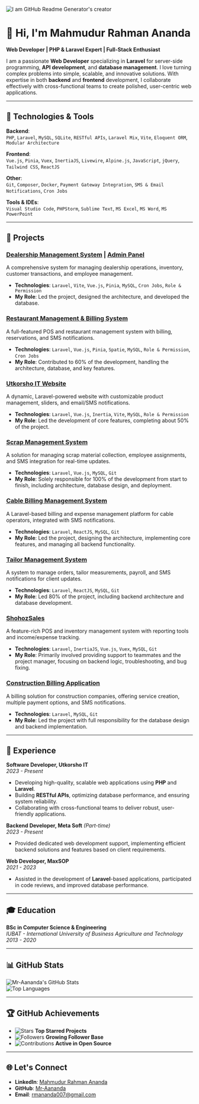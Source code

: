 ![I am GitHub Readme Generator's creator](https://scontent.fdac24-2.fna.fbcdn.net/v/t39.30808-6/460993089_1930617047366039_7025673507284885589_n.jpg?_nc_cat=108&ccb=1-7&_nc_sid=127cfc&_nc_eui2=AeGNQxewgVKEydFVk_QrlRweAhx8ArNQg8ICHHwCs1CDwtLsCDIoDUsx5SL4r8g7wCXyoFVBgiHka5vWf_N4C389&_nc_ohc=DRdQE4OCFP4Q7kNvgEvlb7s&_nc_ht=scontent.fdac24-2.fna&oh=00_AYDTcYd5rFgrx2T7oLiwE41ymvqOWSZ6OXWMqjsN8g_meA&oe=66F4C0CB)

# 👋 Hi, I'm Mahmudur Rahman Ananda  
**Web Developer | PHP & Laravel Expert | Full-Stack Enthusiast**

I am a passionate **Web Developer** specializing in **Laravel** for server-side programming, **API development**, and **database management**. I love turning complex problems into simple, scalable, and innovative solutions. With expertise in both **backend** and **frontend** development, I collaborate effectively with cross-functional teams to create polished, user-centric web applications.

---

## 🔧 Technologies & Tools  
**Backend**:  
`PHP`, `Laravel`, `MySQL`, `SQLite`, `RESTful APIs`, `Laravel Mix`, `Vite`, `Eloquent ORM`, `Modular Architecture`  

**Frontend**:  
`Vue.js`, `Pinia`, `Vuex`, `InertiaJS`, `Livewire`, `Alpine.js`, `JavaScript`, `jQuery`, `Tailwind CSS`, `ReactJS`  

**Other**:  
`Git`, `Composer`, `Docker`, `Payment Gateway Integration`, `SMS & Email Notifications`, `Cron Jobs`  

**Tools & IDEs**:  
`Visual Studio Code`, `PHPStorm`, `Sublime Text`, `MS Excel`, `MS Word`, `MS PowerPoint`

---

## 🚀 Projects

### [Dealership Management System](http://khurak.famicart.com) | [Admin Panel](http://tandur.famicart.com/admin/login)  
A comprehensive system for managing dealership operations, inventory, customer transactions, and employee management.  
- **Technologies**: `Laravel`, `Vite`, `Vue.js`, `Pinia`, `MySQL`, `Cron Jobs`, `Role & Permission`  
- **My Role**: Led the project, designed the architecture, and developed the database.

### [Restaurant Management & Billing System](http://ayesh.almakgroup.com)  
A full-featured POS and restaurant management system with billing, reservations, and SMS notifications.  
- **Technologies**: `Laravel`, `Vue.js`, `Pinia`, `Spatie`, `MySQL`, `Role & Permission`, `Cron Jobs`  
- **My Role**: Contributed to 60% of the development, handling the architecture, database, and key features.

### [Utkorsho IT Website](http://utkorshoit.com)  
A dynamic, Laravel-powered website with customizable product management, sliders, and email/SMS notifications.  
- **Technologies**: `Laravel`, `Vue.js`, `Inertia`, `Vite`, `MySQL`, `Role & Permission`  
- **My Role**: Led the development of core features, completing about 50% of the project.

### [Scrap Management System](http://bokulstore.apsbd.xyz)  
A solution for managing scrap material collection, employee assignments, and SMS integration for real-time updates.  
- **Technologies**: `Laravel`, `Vue.js`, `MySQL`, `Git`  
- **My Role**: Solely responsible for 100% of the development from start to finish, including architecture, database design, and deployment.

### [Cable Billing Management System](https://github.com/Mr-Aananda/cable-billing-management)  
A Laravel-based billing and expense management platform for cable operators, integrated with SMS notifications.  
- **Technologies**: `Laravel`, `ReactJS`, `MySQL`, `Git`  
- **My Role**: Led the project, designing the architecture, implementing core features, and managing all backend functionality.

### [Tailor Management System](http://fops.shohozsalesbd.xyz)  
A system to manage orders, tailor measurements, payroll, and SMS notifications for client updates.  
- **Technologies**: `Laravel`, `ReactJS`, `MySQL`, `Git`  
- **My Role**: Led 80% of the project, including backend architecture and database development.

### [ShohozSales](https://shohozsales.com)  
A feature-rich POS and inventory management system with reporting tools and income/expense tracking.  
- **Technologies**: `Laravel`, `InertiaJS`, `Vue.js`, `Vuex`, `MySQL`, `Git`  
- **My Role**: Primarily involved providing support to teammates and the project manager, focusing on backend logic, troubleshooting, and bug fixing.

### [Construction Billing Application](https://www.account.ranbuilders.com)  
A billing solution for construction companies, offering service creation, multiple payment options, and SMS notifications.  
- **Technologies**: `Laravel`, `MySQL`, `Git`  
- **My Role**: Led the project with full responsibility for the database design and backend implementation.

---

## 🌟 Experience

**Software Developer, Utkorsho IT**  
_2023 - Present_  
- Developing high-quality, scalable web applications using **PHP** and **Laravel**.
- Building **RESTful APIs**, optimizing database performance, and ensuring system reliability.
- Collaborating with cross-functional teams to deliver robust, user-friendly applications.

**Backend Developer, Meta Soft** _(Part-time)_  
_2023 - Present_  
- Provided dedicated web development support, implementing efficient backend solutions and features based on client requirements.

**Web Developer, MaxSOP**  
_2021 - 2023_  
- Assisted in the development of **Laravel**-based applications, participated in code reviews, and improved database performance.

---

## 🎓 Education

**BSc in Computer Science & Engineering**  
_IUBAT - International University of Business Agriculture and Technology_  
_2013 - 2020_

---

## 📊 GitHub Stats

![Mr-Aananda's GitHub Stats](https://github-readme-stats.vercel.app/api?username=Mr-Aananda&show_icons=true&theme=radical&count_private=true)  
![Top Languages](https://github-readme-stats.vercel.app/api/top-langs/?username=Mr-Aananda&layout=compact&theme=radical&langs_count=8)

---

## 🏆 GitHub Achievements

- ![Stars](https://img.shields.io/github/stars/Mr-Aananda?style=flat-square&logo=github) **Top Starred Projects**
- ![Followers](https://img.shields.io/github/followers/Mr-Aananda?style=flat-square&logo=github) **Growing Follower Base**
- ![Contributions](https://img.shields.io/github/contributions/year/Mr-Aananda?style=flat-square) **Active in Open Source**

---

## 🌐 Let's Connect

- **LinkedIn**: [Mahmudur Rahman Ananda](https://linkedin.com/in/mr-aananda)  
- **GitHub**: [Mr-Aananda](https://github.com/Mr-Aananda)  
- **Email**: [rmananda007@gmail.com](mailto:rmananda007@gmail.com)
